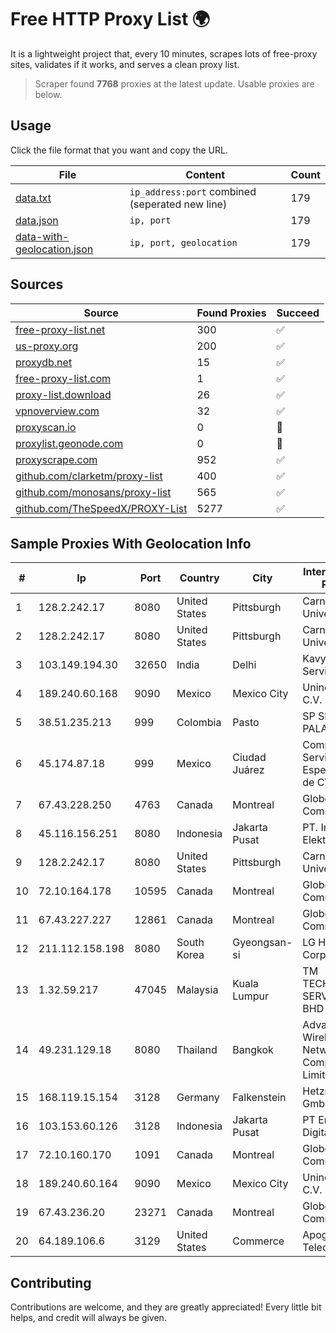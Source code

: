 
# Free HTTP Proxy List 🌍

It is a lightweight project that, every 10 minutes, scrapes lots of free-proxy sites, validates if it works, and serves a clean proxy list.


> Scraper found **7768** proxies at the latest update. Usable proxies are below.

## Usage

Click the file format that you want and copy the URL.


|File|Content|Count|
|----|-------|-----|
|[data.txt](https://raw.githubusercontent.com/themiralay/Proxy-List-World/master/data.txt)|`ip_address:port` combined (seperated new line)|179|
|[data.json](https://raw.githubusercontent.com/themiralay/Proxy-List-World/master/data.json)|`ip, port`|179|
|[data-with-geolocation.json](https://raw.githubusercontent.com/themiralay/Proxy-List-World/master/data-with-geolocation.json)|`ip, port, geolocation`|179|

## Sources

|Source|Found Proxies|Succeed|
|------|-------------|-------|
|[free-proxy-list.net](https://free-proxy-list.net)|300|✅|
|[us-proxy.org](https://www.us-proxy.org)|200|✅|
|[proxydb.net](http://proxydb.net)|15|✅|
|[free-proxy-list.com](https://free-proxy-list.com/?page=&port=&type%5B%5D=http&type%5B%5D=https&up_time=0&search=Search)|1|✅|
|[proxy-list.download](https://www.proxy-list.download/HTTP)|26|✅|
|[vpnoverview.com](https://vpnoverview.com/privacy/anonymous-browsing/free-proxy-servers)|32|✅|
|[proxyscan.io](https://www.proxyscan.io)|0|🚫|
|[proxylist.geonode.com](https://proxylist.geonode.com/api/proxy-list?limit=300&page=1&sort_by=lastChecked&sort_type=desc&protocols=http,https)|0|🚫|
|[proxyscrape.com](https://api.proxyscrape.com/v2/?request=displayproxies&protocol=http&timeout=10000&country=all&ssl=all&anonymity=all)|952|✅|
|[github.com/clarketm/proxy-list](https://raw.githubusercontent.com/clarketm/proxy-list/master/proxy-list-raw.txt)|400|✅|
|[github.com/monosans/proxy-list](https://raw.githubusercontent.com/monosans/proxy-list/main/proxies/http.txt)|565|✅|
|[github.com/TheSpeedX/PROXY-List](https://raw.githubusercontent.com/TheSpeedX/PROXY-List/master/http.txt)|5277|✅|


## Sample Proxies With Geolocation Info

|#|Ip|Port|Country|City|Internet Service Provider|
|-|--|----|-------|----|-------------------------|
|1|128.2.242.17|8080|United States|Pittsburgh|Carnegie Mellon University|
|2|128.2.242.17|8080|United States|Pittsburgh|Carnegie Mellon University|
|3|103.149.194.30|32650|India|Delhi|Kavya Internet Services Pvt Ltd|
|4|189.240.60.168|9090|Mexico|Mexico City|Uninet S.A. de C.V.|
|5|38.51.235.213|999|Colombia|Pasto|SP SISTEMAS PALACIOS LTDA|
|6|45.174.87.18|999|Mexico|Ciudad Juárez|Computadoras y Servicios Especiales SA de CV|
|7|67.43.228.250|4763|Canada|Montreal|GloboTech Communications|
|8|45.116.156.251|8080|Indonesia|Jakarta Pusat|PT. Infokom Elektrindo|
|9|128.2.242.17|8080|United States|Pittsburgh|Carnegie Mellon University|
|10|72.10.164.178|10595|Canada|Montreal|GloboTech Communications|
|11|67.43.227.227|12861|Canada|Montreal|GloboTech Communications|
|12|211.112.158.198|8080|South Korea|Gyeongsan-si|LG HelloVision Corp.|
|13|1.32.59.217|47045|Malaysia|Kuala Lumpur|TM TECHNOLOGY SERVICES SDN BHD|
|14|49.231.129.18|8080|Thailand|Bangkok|Advanced Wireless Network Company Limited|
|15|168.119.15.154|3128|Germany|Falkenstein|Hetzner Online GmbH|
|16|103.153.60.126|3128|Indonesia|Jakarta Pusat|PT Era Awan Digital|
|17|72.10.160.170|1091|Canada|Montreal|GloboTech Communications|
|18|189.240.60.164|9090|Mexico|Mexico City|Uninet S.A. de C.V.|
|19|67.43.236.20|23271|Canada|Montreal|GloboTech Communications|
|20|64.189.106.6|3129|United States|Commerce|Apogee Telecom Inc.|



## Contributing

Contributions are welcome, and they are greatly appreciated! Every
little bit helps, and credit will always be given.

